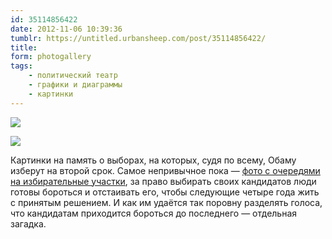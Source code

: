 ```yaml
---
id: 35114856422
date: 2012-11-06 10:39:36
tumblr: https://untitled.urbansheep.com/post/35114856422/
title:
form: photogallery
tags:
    - политический театр
    - графики и диаграммы
    - картинки
---
```


<div class="gallery-wrapper">

![](@/assets/media/35114856422_1.png)

![](@/assets/media/35114856422_2.png)

</div>

<p>Картинки на память о выборах, на которых, судя по всему, Обаму изберут на второй срок. Самое непривычное пока — <a href="http://www.theatlantic.com/politics/archive/2012/11/no-one-in-america-should-have-to-wait-7-hours-to-vote/264506/">фото с очередями на избирательные участки</a>, за право выбирать своих кандидатов люди готовы бороться и отстаивать его, чтобы следующие четыре года жить с принятым решением. И как им удаётся так поровну разделять голоса, что кандидатам приходится бороться до последнего&nbsp;— отдельная загадка.</p>
